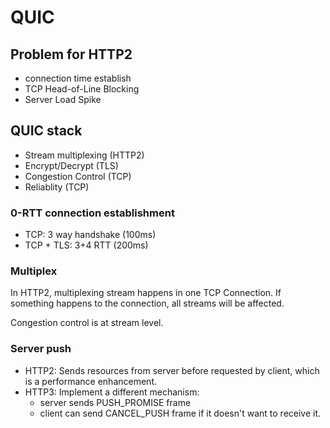# QUIC

## Problem for HTTP2

- connection time establish
- TCP Head-of-Line Blocking
- Server Load Spike

## QUIC stack

- Stream multiplexing (HTTP2)
- Encrypt/Decrypt (TLS)
- Congestion Control (TCP)
- Reliablity (TCP)

### 0-RTT connection establishment

- TCP: 3 way handshake (100ms)
- TCP + TLS: 3+4 RTT (200ms)

### Multiplex

In HTTP2, multiplexing stream happens in one TCP Connection. If something happens to the connection,
all streams will be affected.

Congestion control is at stream level.

### Server push

- HTTP2: Sends resources from server before requested by client, which is a performance enhancement.
- HTTP3: Implement a different mechanism:
  - server sends PUSH_PROMISE frame
  - client can send CANCEL_PUSH frame if it doesn't want to receive it.
